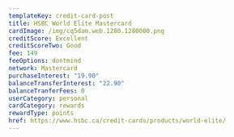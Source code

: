 ```yaml
---
templateKey: credit-card-post
title: HSBC World Elite Mastercard
cardImage: /img/cq5dam.web.1280.1280000.png
creditScore: Excellent
creditScoreTwo: Good
fee: 149
feeOptions: dontmind
network: Mastercard
purchaseInterest: "19.90"
balanceTransferInterest: "22.90"
balanceTranferFees: 0
userCategory: personal
cardCategory: rewards
rewardType: points
href: https://www.hsbc.ca/credit-cards/products/world-elite/
---
```

